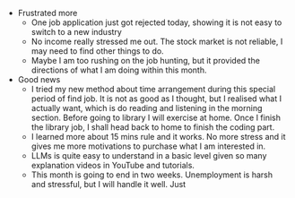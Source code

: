 - Frustrated more
	- One job application just got rejected today, showing it is not easy to switch to a new industry
	- No income really stressed me out. The stock market is not reliable, I may need to find other things to do.
	- Maybe I am too rushing on the job hunting, but it provided the directions of what I am doing within this month.
- Good news
	- I tried my new method about time arrangement during this special period of find job. It is not as good as I thought, but I realised what I actually want, which is do reading and listening in the morning section. Before going to library I will exercise at home. Once I finish the library job, I shall head back to home to finish the coding part.
	- I learned more about 15 mins rule and it works. No more stress and it gives me more motivations to purchase what I am interested in.
	- LLMs is quite easy to understand in a basic level given so many explanation videos in YouTube and tutorials.
	- This month is going to end in two weeks. Unemployment is harsh and stressful, but I will handle it well. Just